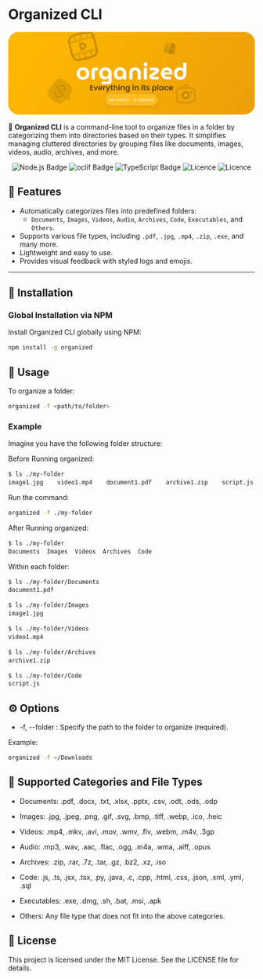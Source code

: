 # Organized CLI

![banner](./imgs/banner.webp)

🚀 **Organized CLI** is a command-line tool to organize files in a folder by categorizing them into directories based on their types. It simplifies managing cluttered directories by grouping files like documents, images, videos, audio, archives, and more.

<div align="center">
<img src="https://img.shields.io/badge/Node.js-5FA04E?logo=nodedotjs&logoColor=fff&style=for-the-badge" alt="Node.js Badge">
<img src="https://img.shields.io/badge/oclif-000?logo=oclif&logoColor=fff&style=for-the-badge" alt="oclif Badge">
<img src="https://img.shields.io/badge/TypeScript-3178C6?logo=typescript&logoColor=fff&style=for-the-badge" alt="TypeScript Badge">
<img alt="Licence" src="https://img.shields.io/npm/dw/organized-cli.svg?style=for-the-badge">
<img alt="Licence" src="https://img.shields.io/github/license/yossTheDev/organized-cli?style=for-the-badge">
</div>

## 📖 Features

- Automatically categorizes files into predefined folders:
  - `Documents`, `Images`, `Videos`, `Audio`, `Archives`, `Code`, `Executables`, and `Others`.
- Supports various file types, including `.pdf`, `.jpg`, `.mp4`, `.zip`, `.exe`, and many more.
- Lightweight and easy to use.
- Provides visual feedback with styled logs and emojis.

---

## 🚀 Installation

### Global Installation via NPM

Install Organized CLI globally using NPM:

```bash
npm install -g organized
```

## 📂 Usage

To organize a folder:

```bash
organized -f <path/to/folder>
```

### Example

Imagine you have the following folder structure:

Before Running organized:

```bash
$ ls ./my-folder
image1.jpg    video1.mp4    document1.pdf    archive1.zip    script.js
```

Run the command:

```bash
organized -f ./my-folder
```

After Running organized:

```bash
$ ls ./my-folder
Documents  Images  Videos  Archives  Code
```

Within each folder:

```bash
$ ls ./my-folder/Documents
document1.pdf
```

```bash
$ ls ./my-folder/Images
image1.jpg
```

```bash
$ ls ./my-folder/Videos
video1.mp4
```

```bash
$ ls ./my-folder/Archives
archive1.zip
```

```bash
$ ls ./my-folder/Code
script.js
```

## ⚙️ Options

- -f, --folder <path>: Specify the path to the folder to organize (required).

Example:

```bash
organized -f ~/Downloads
```

## 🎯 Supported Categories and File Types

- Documents:
.pdf, .docx, .txt, .xlsx, .pptx, .csv, .odt, .ods, .odp

- Images:
.jpg, .jpeg, .png, .gif, .svg, .bmp, .tiff, .webp, .ico, .heic

- Videos:
.mp4, .mkv, .avi, .mov, .wmv, .flv, .webm, .m4v, .3gp

- Audio:
.mp3, .wav, .aac, .flac, .ogg, .m4a, .wma, .aiff, .opus

- Archives:
.zip, .rar, .7z, .tar, .gz, .bz2, .xz, .iso

- Code:
.js, .ts, .jsx, .tsx, .py, .java, .c, .cpp, .html, .css, .json, .xml, .yml, .sql

- Executables:
.exe, .dmg, .sh, .bat, .msi, .apk

- Others:
Any file type that does not fit into the above categories.

## 📝 License

This project is licensed under the MIT License. See the LICENSE file for details.
